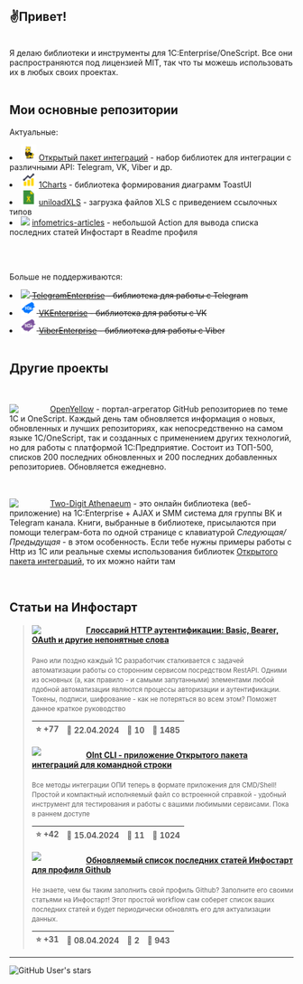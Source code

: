 ﻿## :v:Привет! 
<br>
Я делаю библиотеки и инструменты для 1C:Enterprise/OneScript. Все они распространяются под лицензией MIT, так что ты можешь использовать их в любых своих проектах.<br>
<br>




 ## Мои основные репозитории

 Актуальные:
   <li><img src="https://raw.githubusercontent.com/Bayselonarrend/OpenIntegrations/main/Media/logo.png" width="28"> <a href="https://github.com/Bayselonarrend/OpenIntegrations/">Открытый пакет интеграций</a> - набор библиотек для интеграции с различными API: Telegram, VK, Viber и др.</li>
  <li><img src="https://github.com/Bayselonarrend/1Charts/raw/main/logo.png" width="28"> <a href="https://github.com/Bayselonarrend/1Charts/">1Charts</a> - библиотека формирования диаграмм ToastUI</li>
  <li><img src="https://github.com/Bayselonarrend/uniloadXLS/raw/main/uniloadxls.png" width="28"> <a href="https://github.com/Bayselonarrend/uniloadXLS/">uniloadXLS</a> - загрузка файлов XLS с приведением ссылочных типов</li>
  <li><img src="https://github.com/Bayselonarrend/Bayselonarrend/assets/105596284/fc0fc9e9-6a6a-49d0-9c5f-9ff15d6ae43b" width="28"> <a href="https://github.com/Bayselonarrend/infometrics-articles/">infometrics-articles</a> - небольшой Action для вывода списка последних статей Инфостарт в Readme профиля</li>

<br><br>


  Больше не поддерживаются: <br>
  <li><strike><img src="https://github.com/Bayselonarrend/TelegramEnterprise/raw/main/logo.png" width="28"> <a href="https://github.com/Bayselonarrend/TelegramEnterprise/">TelegramEnterprise</a> - библиотека для работы с Telegram </strike></li>
  <li><strike><img src="https://github.com/Bayselonarrend/VKEnterprise/raw/main/logo.png" width="28"> <a href="https://github.com/Bayselonarrend/VKEnterprise/">VKEnterprise</a> - библиотека для работы с VK </strike></li>
  <li><strike><img src="https://github.com/Bayselonarrend/ViberEnterprise/raw/main/logo.png" width="28"> <a href="https://github.com/Bayselonarrend/ViberEnterprise/">ViberEnterprise</a> - библиотека для работы с Viber </strike></li>
</ul>
<br>

## Другие проекты
<br><br>
<img src="https://github.com/Bayselonarrend/Bayselonarrend/assets/105596284/3929771b-558a-45f9-84e9-942ea4f968b6" width="72" align="left">
[OpenYellow](https://openyellow.notion.site) - портал-агрегатор GitHub репозиториев по теме 1С и OneScript. Каждый день там обновляется информация о новых, обновленных и лучших репозиториях, как непосредственно на самом языке 1С/OneScript, так и созданных с применением других технологий, но для работы с платформой 1С:Предприятие. Состоит из ТОП-500, списков 200 последних обновленных и 200 последних добавленных репозиториев. Обновляется ежедневно.


<br><br>
<img src="https://github.com/Bayselonarrend/Bayselonarrend/assets/105596284/2b9ee620-4966-4342-98d3-787e0d1d75b3" width="72" align="left">
[Two-Digit Athenaeum](https://github.com/Bayselonarrend/2athenaeum) - это онлайн библиотека (веб-приложение) на 1C:Enterprise + AJAX и SMM система для группы ВК и Telegram канала. Книги, выбранные в библиотеке, присылаются при помощи телеграм-бота по одной странице с клавиатурой *Следующая/Предыдущая* - в этом особенность. Если тебе нужны примеры работы с Http из 1С или реальные схемы использования библиотек [Открытого пакета интеграций](https://github.com/Bayselonarrend/OpenIntegrations/), то их можно найти там  

<br>

## Статьи на Инфостарт
<div id="infostart_posts">


> <img src="https://infostart.ru/upload/iblock/a8a/a8ace770b9e89869c89effbf1e864fc9.png?20e883ec-6194-461b-8774-c290b1d0a19a" width="96" align="left"> 
> <h4 style="color: white;"><a href="https://infostart.ru/1c/articles/2035437/">Глоссарий HTTP аутентификации: Basic, Bearer, OAuth и другие непонятные слова</a></h4>
> <small>Рано или поздно каждый 1С разработчик сталкивается с задачей автоматизации работы со сторонним сервисом посредством RestAPI. Одними из основных (а, как правило - и самыми запутанными) элементами любой пдобной автоматизации являются процессы авторизации и аутентификации. Токены, подписи, шифрование - как не потеряться во всем этом? Поможет данное краткое руководство</small>  
> <br clear="left">
>
> | :star: +77 |  :calendar: 22.04.2024 |  :speech_balloon: 10 |  :eyes: 1485 |
>  |-|-|-|-|  
> <img src="https://infostart.ru/upload/iblock/c3b/c3bdd7c3c96daebccdf3c9a4054affa7.png?59d34cf4-6c1c-4a55-8378-1f8cd3ff91cb" width="96" align="left"> 
> <h4 style="color: white;"><a href="https://infostart.ru/1c/articles/2074205/">OInt CLI - приложение Открытого пакета интеграций для командной строки</a></h4>
> <small>Все методы интеграции ОПИ теперь в формате приложения для CMD/Shell! Простой и компактный исполняемый файл со встроенной справкой - удобный инструмент для тестирования и работы с вашими любимыми сервисами. Пока в раннем доступе</small>  
> <br clear="left">
>
> | :star: +42 |  :calendar: 15.04.2024 |  :speech_balloon: 11 |  :eyes: 1024 |
>  |-|-|-|-|  
> <img src="https://infostart.ru/upload/iblock/5b0/5b0e42cf49ecef4c27d15fba9f15e6c3.png?0c2bc33b-0cbc-4d01-b96b-069e71ad010f" width="96" align="left"> 
> <h4 style="color: white;"><a href="https://infostart.ru/1c/articles/2083470/">Обновляемый список последних статей Инфостарт для профиля Github</a></h4>
> <small>Не знаете, чем бы таким заполнить свой профиль Github? Заполните его своими статьями на Инфостарт! Этот простой workflow сам соберет список ваших последних статей и будет периодически обновлять его для актуализации данных.</small>  
> <br clear="left">
>
> | :star: +31 |  :calendar: 08.04.2024 |  :speech_balloon: 2 |  :eyes: 943 |
>  |-|-|-|-|  
</div>

<hr>

![GitHub User's stars](https://img.shields.io/github/stars/bayselonarrend)
